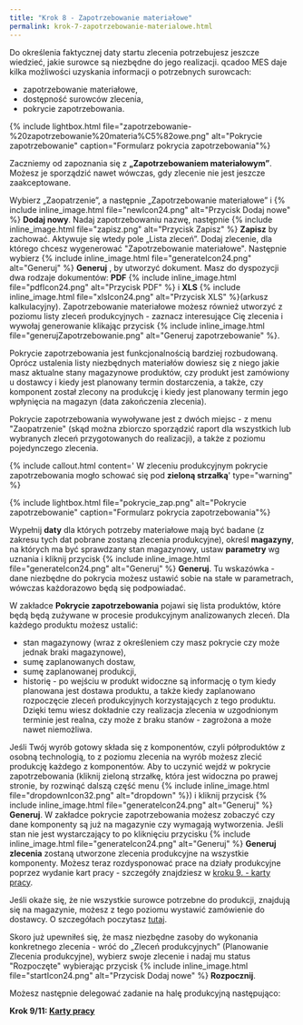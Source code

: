 ```yaml
---
title: "Krok 8 - Zapotrzebowanie materiałowe"
permalink: krok-7-zapotrzebowanie-materialowe.html
---
```

Do określenia faktycznej daty startu zlecenia potrzebujesz jeszcze wiedzieć, jakie surowce są niezbędne do jego realizacji. qcadoo MES daje kilka możliwości uzyskania informacji o potrzebnych surowcach:

- zapotrzebowanie materiałowe,
- dostępność surowców zlecenia,
- pokrycie zapotrzebowania.

{% include lightbox.html file="zapotrzebowanie-%20zapotrzebowanie%20materia%C5%82owe.png" alt="Pokrycie zapotrzebowanie" caption="Formularz pokrycia zapotrzebowania"%}

Zaczniemy od zapoznania się z **„Zapotrzebowaniem materiałowym”**. Możesz je sporządzić nawet wówczas, gdy zlecenie nie jest jeszcze zaakceptowane.

Wybierz „Zaopatrzenie”, a następnie „Zapotrzebowanie materiałowe” i {% include inline_image.html file="newIcon24.png" alt="Przycisk Dodaj nowe" %} **Dodaj nowy**. Nadaj zapotrzebowaniu nazwę, następnie {% include inline_image.html file="zapisz.png" alt="Przycisk Zapisz" %} **Zapisz** by zachować. Aktywuje się wtedy pole „Lista zleceń”. Dodaj zlecenie, dla którego chcesz wygenerować "Zapotrzebowanie materiałowe". Następnie wybierz  {% include inline_image.html file="generateIcon24.png" alt="Generuj" %} **Generuj** , by utworzyć dokument. Masz do dyspozycji dwa rodzaje dokumentów: **PDF** {% include inline_image.html file="pdfIcon24.png" alt="Przycisk PDF" %} i **XLS** {% include inline_image.html file="xlsIcon24.png" alt="Przycisk XLS" %}(arkusz kalkulacyjny).
Zapotrzebowanie materiałowe możesz również utworzyć z poziomu listy zleceń produkcyjnych - zaznacz interesujące Cię zlecenia i wywołaj generowanie klikając przycisk {% include inline_image.html file="generujZapotrzebowanie.png" alt="Generuj zapotrzebowanie" %}.

Pokrycie zapotrzebowania jest funkcjonalnością bardziej rozbudowaną. Oprócz ustalenia listy niezbędnych materiałów dowiesz się z niego jakie masz aktualne stany magazynowe produktów, czy produkt jest zamówiony u dostawcy i kiedy jest planowany termin dostarczenia, a także, czy komponent został zlecony na produkcję i kiedy jest planowany termin jego wpłynięcia na magazyn (data zakończenia zlecenia).

Pokrycie zapotrzebowania wywoływane jest z dwóch miejsc - z menu "Zaopatrzenie" (skąd można zbiorczo sporządzić raport dla wszystkich lub wybranych zleceń przygotowanych do realizacji), a także z poziomu pojedynczego zlecenia.


{% include callout.html content=' W zleceniu produkcyjnym pokrycie zapotrzebowania mogło schować się pod **zieloną strzałką**' type="warning" %} 

{% include lightbox.html file="pokrycie_zap.png" alt="Pokrycie zapotrzebowanie" caption="Formularz pokrycia zapotrzebowania"%}

Wypełnij **daty** dla których potrzeby materiałowe mają być badane (z zakresu tych dat pobrane zostaną zlecenia produkcyjne), określ **magazyny**, na których ma być sprawdzany stan magazynowy, ustaw **parametry** wg uznania i kliknij przycisk  {% include inline_image.html file="generateIcon24.png" alt="Generuj" %} **Generuj**. Tu wskazówka - dane niezbędne do pokrycia możesz ustawić sobie na stałe w parametrach, wówczas każdorazowo będą się podpowiadać.

W zakładce **Pokrycie zapotrzebowania** pojawi się lista produktów, które będą będą zużywane w procesie produkcyjnym analizowanych zleceń. Dla każdego produktu możesz ustalić:

- stan magazynowy (wraz z określeniem czy masz pokrycie czy może jednak braki magazynowe),
- sumę zaplanowanych dostaw,
- sumę zaplanowanej produkcji,
- historię - po wejściu w produkt widoczne są informację o tym kiedy planowana jest dostawa produktu, a także kiedy zaplanowano rozpoczęcie zleceń produkcyjnych korzystających z tego produktu. Dzięki temu wiesz dokładnie czy realizacja zlecenia w uzgodnionym terminie jest realna, czy może z braku stanów - zagrożona a może nawet niemożliwa.

Jeśli Twój wyrób gotowy składa się z komponentów, czyli półproduktów z osobną technologią, to z poziomu zlecenia na wyrób możesz zlecić produkcję każdego z komponentów. Aby to uczynić wejdź w pokrycie zapotrzebowania (kliknij zieloną strzałkę, która jest widoczna po prawej stronie, by rozwinąć dalszą część menu  {% include inline_image.html file="dropdownIcon32.png" alt="dropdown" %}) i kliknij przycisk  {% include inline_image.html file="generateIcon24.png" alt="Generuj" %} **Generuj**. W zakładce pokrycie zapotrzebowania możesz zobaczyć czy dane komponenty są już na magazynie czy wymagają wytworzenia. Jeśli stan nie jest wystarczający to po kliknięciu przycisku {% include inline_image.html file="generateIcon24.png" alt="Generuj" %} **Generuj zlecenia** zostaną utworzone zlecenia produkcyjne na wszystkie komponenty. Możesz teraz rozdysponować prace na działy produkcyjne poprzez wydanie kart pracy - szczegóły znajdziesz w [kroku 9. - karty pracy](/krok-8-karty-pracy).

Jeśli okaże się, że nie wszystkie surowce potrzebne do produkcji, znajdują się na magazynie, możesz z tego poziomu wystawić zamówienie do dostawcy. O szczegółach poczytasz [tutaj](/pokrycie-zapotrzebowania).

  

Skoro już upewniłeś się, że masz niezbędne zasoby do wykonania konkretnego zlecenia - wróć do „Zleceń produkcyjnych” (Planowanie  Zlecenia produkcyjne), wybierz swoje zlecenie i nadaj mu status "Rozpoczęte" wybierając przycisk {% include inline_image.html file="startIcon24.png" alt="Przycisk Dodaj nowe" %} **Rozpocznij**.

Możesz następnie delegować zadanie na halę produkcyjną następująco:

**Krok 9/11: [Karty pracy](/krok-8-karty-pracy)**
